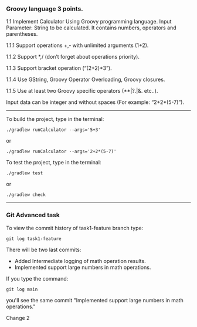 ### Groovy language 3 points.
1.1 Implement Calculator Using Groovy programming language. Input Parameter: String to be calculated. It contains numbers, operators and parentheses.

1.1.1 Support operations +,- with unlimited arguments (1+2).

1.1.2 Support *,/ (don’t forget about operations priority).

1.1.3 Support bracket operation (“(2+2)*3”).

1.1.4 Use GString, Groovy Operator Overloading, Groovy closures.

1.1.5 Use at least two Groovy specific operators (**|?.|&. etc..).

Input data can be integer and without spaces (For example: “2+2*(5-7)”).

---

To build the project, type in the terminal:
```shell
./gradlew runCalculator --args='5+3'
```
or 
```shell
./gradlew runCalculator --args='2+2*(5-7)'
```

To test the project, type in the terminal:
```shell
./gradlew test
```
or 
```shell
./gradlew check
```

---

### Git Advanced task

To view the commit history of task1-feature branch type:

```shell
git log task1-feature
```

There will be two last commits:
 - Added Intermediate logging of math operation results.
 - Implemented support large numbers in math operations.

If you type the command:
```shell
git log main
```
you'll see the same commit "Implemented support large numbers in math operations."

Change 2